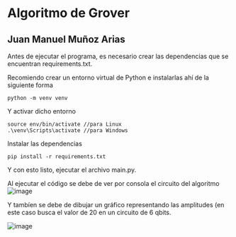 # Algoritmo de Grover
## Juan Manuel Muñoz Arias

Antes de ejecutar el programa, es necesario crear las dependencias que se encuentran requirements.txt.

Recomiendo crear un entorno virtual de Python e instalarlas ahí de la siguiente forma

```
python -m venv venv
```

Y activar dicho entorno

```
source env/bin/activate //para Linux
.\venv\Scripts\activate //para Windows
```

Instalar las dependencias

```
pip install -r requirements.txt
```

Y con esto listo, ejecutar el archivo main.py.

Al ejecutar el código se debe de ver por consola el circuito del algoritmo
![image](https://github.com/jmmunoza/QuantumComputing/assets/69641274/f76b87e2-dcea-46a7-b3bd-10dec30887ff)

Y tambíen se debe de dibujar un gráfico representando las amplitudes (en este caso busca el valor de 20 en un circuito de 6 qbits.

![image](https://github.com/jmmunoza/QuantumComputing/assets/69641274/c7dc78ab-95a6-445f-87a0-edfd21a0a347)

